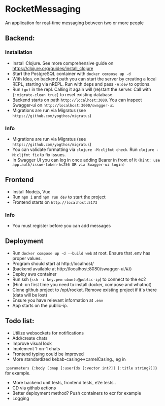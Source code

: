 # RocketMessaging

An application for real-time messaging between two or more people

## Backend:

### Installation

- Install Clojure. See more comprehensive guide on https://clojure.org/guides/install_clojure
- Start the PostgreSQL container with `docker compose up -d`
- With Idea, on backend path you can start the server by creating a local REPL, starting via nREPL. Run with deps and pass `-A:dev` to options.
- Run `(go)` in the repl. Calling it again will (re)start the server. Call with `{:migrate-clean true}` to reset existing database.
- Backend starts on path `http://localhost:3000`. You can inspect Swagger-ui on `http://localhost:3000/swagger-ui`
- Migrations are run via Migratus (see `https://github.com/yogthos/migratus`)

### Info

- Migrations are run via Migratus (see `https://github.com/yogthos/migratus`)
- You can validate formatting via `clojure -M:cljfmt check`. Run `clojure -M:cljfmt fix` to fix issues.
- In Swagger UI you can log in once adding Bearer <token> in front of it `(hint: use app.auth/issue-token-hs256 OR via Swagger-ui login)`

## Frontend

- Install Nodejs, Vue
- Run `npm i` and `npm run dev` to start the project
- Frontend starts on `http://localhost:5173`

### Info

- You must register before you can add messages


## Deployment
- Run `docker compose up -d --build web` at root. Ensure that .env has proper values.
- Program should start at http://localhost/
- (backend available at http://localhost:8080/swagger-ui/#/)
- Deploy aws container
- Run ssh (`ssh -i key.pem ubuntu@public-ip`) to connect to the ec2
- (Hint: on first time you need to install docker, compose and whatnot)
- Clone github project to /opt/rocket. Remove existing project if it's there (data will be lost)
- Ensure you have relevant information at `.env`
- App starts on the public-ip.

## Todo list:

- Utilize websockets for notifications
- Add/create chats
- Improve visual look
- Implement 1-on-1 chats
- Frontend typing could be improved
- More standardized kebab-casing<->camelCasing., eg in

`:parameters {:body [:map
                     [:userIds [:vector int?]]
                     [:title string?]]}`
for example.

- More backend unit tests, frontend tests, e2e tests..
- CD via github actions
- Better deployment method? Push containers to ecr for example
- Logging
